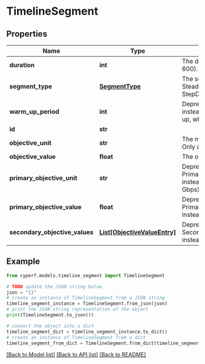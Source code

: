 # TimelineSegment


## Properties

Name | Type | Description | Notes
------------ | ------------- | ------------- | -------------
**duration** | **int** | The duration of the timeline segment (default: 600). | 
**segment_type** | [**SegmentType**](SegmentType.md) | The segment&#39;s type. Must be one of: SteadySegment, StepUpSegment, StepDownSegment. | 
**warm_up_period** | **int** | Deprecated. Use ObjectivesAndTimeline.WarmUp instead. The time that servers may need to warm up, when clients should wait (default: 0 seconds). | [optional] 
**id** | **str** |  | 
**objective_unit** | **str** | The measurement unit for the objective value. Only applicable for Throughput objectives. | [optional] 
**objective_value** | **float** | The objective value for this timeline segment. | [optional] 
**primary_objective_unit** | **str** | Deprecated. Use PrimaryObjective.Timeline[].ObjectiveUnit instead. The primary objective unit. (default: Gbps) | 
**primary_objective_value** | **float** | Deprecated. Use PrimaryObjective.Timeline[].ObjectiveValue instead. The primary objective value (default: 1). | 
**secondary_objective_values** | [**List[ObjectiveValueEntry]**](ObjectiveValueEntry.md) | Deprecated. Use SecondaryObjective.ObjectiveValue/ObjectiveUnit instead. The secondary objectives values. | [optional] 

## Example

```python
from cyperf.models.timeline_segment import TimelineSegment

# TODO update the JSON string below
json = "{}"
# create an instance of TimelineSegment from a JSON string
timeline_segment_instance = TimelineSegment.from_json(json)
# print the JSON string representation of the object
print(TimelineSegment.to_json())

# convert the object into a dict
timeline_segment_dict = timeline_segment_instance.to_dict()
# create an instance of TimelineSegment from a dict
timeline_segment_from_dict = TimelineSegment.from_dict(timeline_segment_dict)
```
[[Back to Model list]](../README.md#documentation-for-models) [[Back to API list]](../README.md#documentation-for-api-endpoints) [[Back to README]](../README.md)


